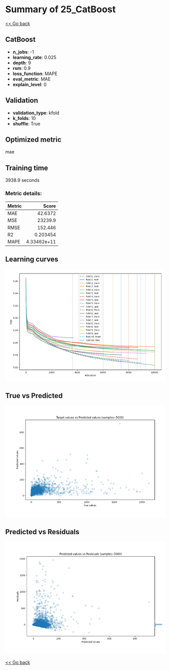 # Summary of 25_CatBoost

[<< Go back](../README.md)


## CatBoost
- **n_jobs**: -1
- **learning_rate**: 0.025
- **depth**: 9
- **rsm**: 0.9
- **loss_function**: MAPE
- **eval_metric**: MAE
- **explain_level**: 0

## Validation
 - **validation_type**: kfold
 - **k_folds**: 10
 - **shuffle**: True

## Optimized metric
mae

## Training time

3938.9 seconds

### Metric details:
| Metric   |           Score |
|:---------|----------------:|
| MAE      |    42.6372      |
| MSE      | 23239.9         |
| RMSE     |   152.446       |
| R2       |     0.203454    |
| MAPE     |     4.33462e+11 |



## Learning curves
![Learning curves](learning_curves.png)
## True vs Predicted

![True vs Predicted](true_vs_predicted.png)


## Predicted vs Residuals

![Predicted vs Residuals](predicted_vs_residuals.png)



[<< Go back](../README.md)
